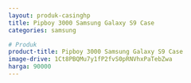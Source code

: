 ```yaml
---
layout: produk-casinghp
title: Pipboy 3000 Samsung Galaxy S9 Case
categories: samsung

# Produk
product-title: Pipboy 3000 Samsung Galaxy S9 Case
image-drive: 1Ct8PBQMu7y1fP2fvS0pRNVhxPaTebZwa
harga: 90000
---
```


